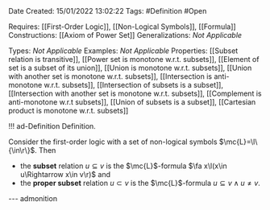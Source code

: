 <br />
<br />

Date Created: 15/01/2022 13:02:22
Tags: #Definition #Open

Requires: [[First-Order Logic]], [[Non-Logical Symbols]], [[Formula]]
Constructions: [[Axiom of Power Set]]
Generalizations: _Not Applicable_

Types: _Not Applicable_
Examples: _Not Applicable_ 
Properties: [[Subset relation is transitive]], [[Power set is monotone w.r.t. subsets]], [[Element of set is a subset of its union]], [[Union is monotone w.r.t. subsets]], [[Union with another set is monotone w.r.t. subsets]], [[Intersection is anti-monotone w.r.t. subsets]], [[Intersection of subsets is a subset]], [[Intersection with another set is monotone w.r.t. subsets]], [[Complement is anti-monotone w.r.t subsets]], [[Union of subsets is a subset]], [[Cartesian product is monotone w.r.t. subsets]]

!!! ad-Definition Definition.

Consider the first-order logic with a set of non-logical symbols $\mc{L}=\l\{\in\r\}$. Then
* the **subset** relation $u\subseteq v$ is the $\mc{L}$-formula $\fa x\l(x\in u\Rightarrow x\in v\r)$ and
* the **proper subset** relation $u\subset v$ is the $\mc{L}$-formula $u\subseteq v\land u\neq v$.

--- admonition
